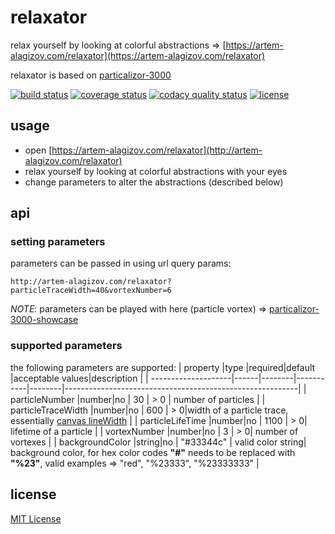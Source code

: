 # relaxator

relax yourself by looking at colorful abstractions => [https://artem-alagizov.com/relaxator](https://artem-alagizov.com/relaxator)

relaxator is based on [particalizor-3000](https://github.com/ArtemAlagizov/particalizor-3000)

[![build status][build badge]][BUILD_URL]
[![coverage status][coverage badge]][COVERAGE_URL]
[![codacy quality status][quality badge]][QUALITY_URL]
[![license][license badge]][LICENSE_URL]

## usage
* open [https://artem-alagizov.com/relaxator](http://artem-alagizov.com/relaxator)
* relax yourself by looking at colorful abstractions with your eyes
* change parameters to alter the abstractions (described below)

## api

### setting parameters
parameters can be passed in using url query params:
```http
http://artem-alagizov.com/relaxator?particleTraceWidth=40&vortexNumber=6
```
_NOTE_: parameters can be played with here (particle vortex) => [particalizor-3000-showcase](http://artem-alagizov.com/particalizor-3000-showcase)

### supported parameters
the following parameters are supported:
| property            |type  |required|default    |acceptable values|description                                      |
| --------------------|------|--------|-----------|--------|----------------------------------------------------------|
| particleNumber      |number|no      | 30        |  > 0   | number of particles                                      |
| particleTraceWidth  |number|no      | 600       |  > 0|width of a particle trace, essentially [canvas lineWidth](https://developer.mozilla.org/en-US/docs/Web/API/CanvasRenderingContext2D/lineWidth)                                 |
| particleLifeTime    |number|no      | 1100      | > 0| lifetime of a particle                                       |
| vortexNumber        |number|no      | 3         | > 0| number of vortexes                                           |
| backgroundColor     |string|no      | "#33344c" | valid color string| background color, for hex color codes **"#"** needs to be replaced with **"%23"**, valid examples => "red", "%23333", "%23333333" |

## license 

[MIT License](https://github.com/ArtemAlagizov/relaxator/blob/master/LICENSE)

[LICENSE_URL]: https://github.com/ArtemAlagizov/relaxator/blob/master/LICENSE
[license badge]: https://img.shields.io/badge/license-MIT-blue.svg?style=flat-square&color=blue
[BUILD_URL]: https://travis-ci.org/ArtemAlagizov/relaxator
[build badge]: https://img.shields.io/travis/ArtemAlagizov/relaxator/master?style=flat-square
[COVERAGE_URL]: https://coveralls.io/github/ArtemAlagizov/relaxator?branch=master
[coverage badge]: https://img.shields.io/coveralls/github/ArtemAlagizov/relaxator.svg?style=flat-square&color=brightgreen
[QUALITY_URL]: https://www.codacy.com/gh/ArtemAlagizov/relaxator
[quality badge]: https://img.shields.io/codacy/grade/2d206da3e6d74d09b0d0de19932b6d98?style=flat-square

